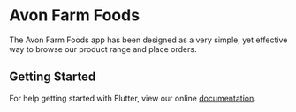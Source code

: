 # Avon Farm Foods

The Avon Farm Foods app has been designed as a very simple, yet effective way to browse our product range and place orders.

## Getting Started

For help getting started with Flutter, view our online
[documentation](https://flutter.io/).
